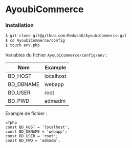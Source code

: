 # AyoubiCommerce

### Installation

```sh
$ git clone git@github.com:RedwanK/AyoubiCommerce.git
$ cd AyoubiCommerce/config
$ touch env.php
```

Variables du fichier ```AyoubiCommerce/config/env``` :

| Nom | Example |
| ------ | ------ |
| BD_HOST | localhost |
| BD_DBNAME | webapp |
| BD_USER | root |
| BD_PWD | admadm |

Example de fichier :

```
<?php
const BD_HOST = 'localhost';
const BD_DBNAME = 'webapp';
const BD_USER = 'root';
const BD_PWD = 'admadm';
```